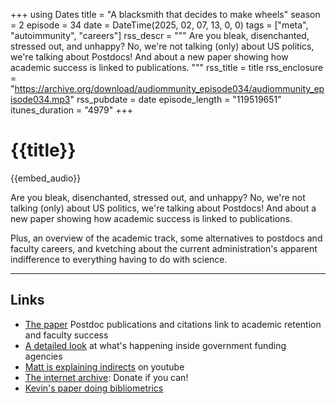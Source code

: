 +++
using Dates
title = "A blacksmith that decides to make wheels"
season = 2
episode = 34
date = DateTime(2025, 02, 07, 13, 0, 0)
tags = ["meta", "autoimmunity", "careers"]
rss_descr = """
Are you bleak, disenchanted, stressed out, and unhappy? 
No, we're not talking (only) about US politics,
we're talking about Postdocs! 
And about a new paper showing how academic success
is linked to publications.
"""
rss_title = title
rss_enclosure = "https://archive.org/download/audiommunity_episode034/audiommunity_episode034.mp3"
rss_pubdate = date
episode_length = "119519651"
itunes_duration = "4979"
+++

# {{title}}

{{embed_audio}}

Are you bleak, disenchanted, stressed out, and unhappy? 
No, we're not talking (only) about US politics,
we're talking about Postdocs! 
And about a new paper showing how academic success
is linked to publications.

Plus, an overview of the academic track,
some alternatives to postdocs and faculty careers,
and kvetching about the current administration's apparent indifference
to everything having to do with science.


---

## Links

- [The paper][paper]
  Postdoc publications and citations link to academic retention and faculty success
- [A detailed look][govt_agencies]
  at what's happening inside government funding agencies
- [Matt is explaining indirects][matt] on youtube
- [The internet archive][archive]: Donate if you can!
- [Kevin's paper doing bibliometrics][women]

[paper]: https://doi.org/10.1073/pnas.2402053122
[govt_agencies]: https://www.science.org/content/blog-post/revised-and-extended-what-s-happening-inside-nih-and-nsf
[archive]: https://archive.org
[matt]: https://youtu.be/GxhHKkZkvjI?si=WKISpg1K63FnHp2o
[women]: https://doi.org/10.1371/journal.pcbi.1005134
